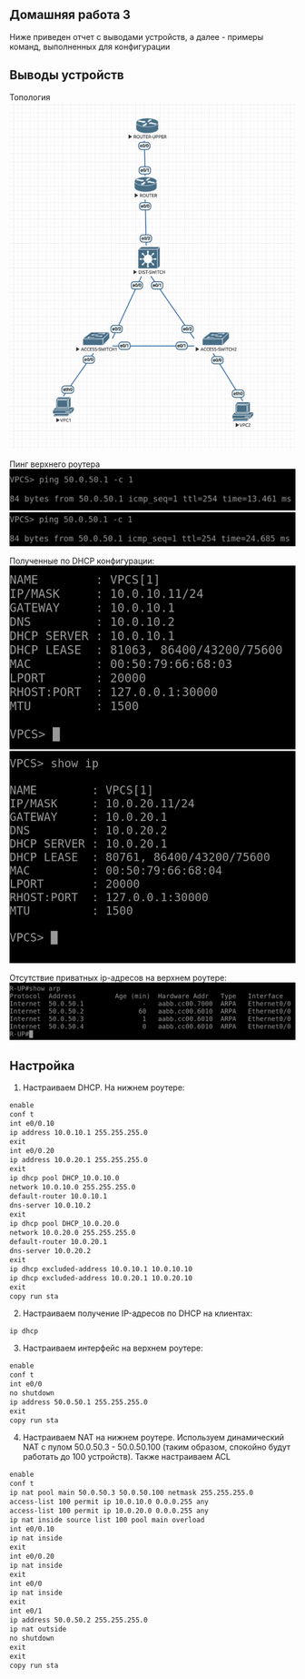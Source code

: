 ## Домашняя работа 3

Ниже приведен отчет с выводами устройств, а далее - примеры команд, выполненных для конфигурации

## Выводы устройств

Топология
![](images/topology.png)

Пинг верхнего роутера
![](images/ping1.png)
![](images/ping2.png)

Полученные по DHCP конфигурации:
![](images/ip1.png)
![](images/ip2.png)

Отсутствие приватных ip-адресов на верхнем роутере:
![](images/router_up.png)

## Настройка

1. Настраиваем DHCP. На нижнем роутере:
```
enable
conf t
int e0/0.10
ip address 10.0.10.1 255.255.255.0
exit
int e0/0.20
ip address 10.0.20.1 255.255.255.0
exit
ip dhcp pool DHCP_10.0.10.0
network 10.0.10.0 255.255.255.0
default-router 10.0.10.1
dns-server 10.0.10.2
exit
ip dhcp pool DHCP_10.0.20.0
network 10.0.20.0 255.255.255.0
default-router 10.0.20.1
dns-server 10.0.20.2
exit
ip dhcp excluded-address 10.0.10.1 10.0.10.10
ip dhcp excluded-address 10.0.20.1 10.0.20.10
exit
copy run sta
```
2. Настраиваем получение IP-адресов по DHCP на клиентах:
```
ip dhcp
```
3. Настраиваем интерфейс на верхнем роутере:
```
enable
conf t
int e0/0
no shutdown
ip address 50.0.50.1 255.255.255.0
exit
copy run sta
```
4. Настраиваем NAT на нижнем роутере. Используем динамический NAT с пулом 50.0.50.3 - 50.0.50.100 (таким образом, спокойно будут работать до 100 устройств). Также настраиваем ACL
```
enable
conf t
ip nat pool main 50.0.50.3 50.0.50.100 netmask 255.255.255.0
access-list 100 permit ip 10.0.10.0 0.0.0.255 any
access-list 100 permit ip 10.0.20.0 0.0.0.255 any
ip nat inside source list 100 pool main overload
int e0/0.10
ip nat inside
exit
int e0/0.20
ip nat inside
exit
int e0/0
ip nat inside
exit
int e0/1
ip address 50.0.50.2 255.255.255.0
ip nat outside
no shutdown
exit
exit
copy run sta
```
